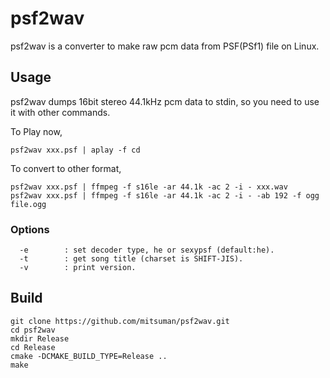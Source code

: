 # psf2wav

psf2wav is a converter to make raw pcm data from PSF(PSf1) file on Linux.

## Usage

psf2wav dumps 16bit stereo 44.1kHz pcm data to stdin, so you need to use it with other commands.

To Play now,
```shell
psf2wav xxx.psf | aplay -f cd
```

To convert to other format,
```shell
psf2wav xxx.psf | ffmpeg -f s16le -ar 44.1k -ac 2 -i - xxx.wav
psf2wav xxx.psf | ffmpeg -f s16le -ar 44.1k -ac 2 -i - -ab 192 -f ogg file.ogg
```

### Options

```shell
  -e        : set decoder type, he or sexypsf (default:he).
  -t        : get song title (charset is SHIFT-JIS).
  -v        : print version.

```

## Build

```shell
git clone https://github.com/mitsuman/psf2wav.git
cd psf2wav
mkdir Release
cd Release
cmake -DCMAKE_BUILD_TYPE=Release ..
make
```

